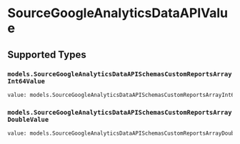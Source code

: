 # SourceGoogleAnalyticsDataAPIValue


## Supported Types

### `models.SourceGoogleAnalyticsDataAPISchemasCustomReportsArrayInt64Value`

```python
value: models.SourceGoogleAnalyticsDataAPISchemasCustomReportsArrayInt64Value = /* values here */
```

### `models.SourceGoogleAnalyticsDataAPISchemasCustomReportsArrayDoubleValue`

```python
value: models.SourceGoogleAnalyticsDataAPISchemasCustomReportsArrayDoubleValue = /* values here */
```

